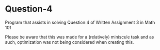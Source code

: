 # Question-4
Program that assists in solving Question 4 of Written Assignment 3 in Math 101

Please be aware that this was made for a (relatively) miniscule task and as such, optimization was not being considered when creating this.
